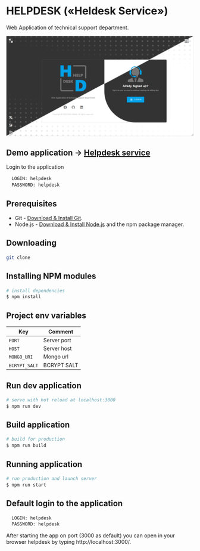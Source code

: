 # HELPDESK («Heldesk Service»)

Web Application of technical support department.

<img src="/static/img/social-preview.png">

## Demo application -> [Helpdesk service](https://helpdesk-service.herokuapp.com/)

Login to the application

```bash
  LOGIN: helpdesk
  PASSWORD: helpdesk
```

## Prerequisites

- Git - [Download & Install Git](https://git-scm.com/downloads).
- Node.js - [Download & Install Node.js](https://nodejs.org/en/download/) and the npm package manager.

## Downloading

```bash
git clone
```

## Installing NPM modules

```bash
# install dependencies
$ npm install
```

## Project env variables

| Key           | Comment     |
| ------------- | ----------- |
| `PORT`        | Server port |
| `HOST`        | Server host |
| `MONGO_URI`   | Mongo url   |
| `BCRYPT_SALT` | BCRYPT SALT |

## Run dev application

```bash
# serve with hot reload at localhost:3000
$ npm run dev
```

## Build application

```bash
# build for production
$ npm run build
```

## Running application

```bash
# run production and launch server
$ npm run start
```

## Default login to the application

```bash
  LOGIN: helpdesk
  PASSWORD: helpdesk
```

After starting the app on port (3000 as default) you can open
in your browser helpdesk by typing http://localhost:3000/.
